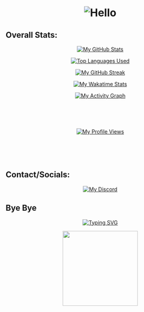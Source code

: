 <h1 align="center" href="https://github.com/bebe-Kexe"><img src="https://readme-typing-svg.demolab.com?font=Fira+Code&weight=700&size=22&duration=2000&pause=1000&color=27F4D2&center=true&vCenter=true&width=1000&lines=Welcome!;kexe+%3D+%22Cookies+In+English%22" alt="Hello" /></h1>

## Overall Stats:
<p align="center">
  <a href="https://github.com/bebe-Kexe">
    <img src="https://github-readme-stats.vercel.app/api?username=bebe-Kexe&show_icons=true&theme=tokyonight" alt="My GitHub Stats" />
  </a>
</p>
<p align="center">
  <a href="https://github.com/bebe-Kexe">
    <img src="https://github-readme-stats.vercel.app/api/top-langs/?username=bebe-Kexe&layout=compact&theme=tokyonight" alt="Top Languages Used" />
  </a>
</p>
<p align="center">
  <a href="https://github.com/bebe-Kexe">
    <img src="https://github-readme-streak-stats.herokuapp.com/?user=bebe-Kexe&theme=tokyonight" alt="My GitHub Streak" />
  </a>
</p>
<p align="center">
  <a href="https://github.com/bebe-Kexe">
    <img src="https://github-readme-stats-git-masterrstaa-rickstaa.vercel.app/api?username=adityaseth777&&show_icons=true&theme=tokyonight" alt="My Wakatime Stats" />
  </a>
</p>
<p align="center">
  <a href="https://github.com/bebe-Kexe">
    <img src="https://github-readme-activity-graph.vercel.app/graph?username=bebe-Kexe&theme=tokyonight&bg_color=282A36&hide_border=true" alt="My Activity Graph" />
  </a>
</p>
<br>
<br>
<br>
<p align="center">
  <a href="https://github.com/bebe-Kexe">
    <img src="https://komarev.com/ghpvc/?username=bebe-Kexe&style=flat-square&color=27F4D2" alt="My Profile Views" />
  </a>
</p>
<br>
<br>
<br>


## Contact/Socials:
<p align="center">
  <a href="https://discord.gg/8xv9dHTR">
    <img src="https://img.shields.io/badge/Discord-7289DA?style=for-the-badge&logo=discord&logoColor=white" alt="My Discord" />
  </a>
</p>

## Bye Bye
<p align="center">  
  <a href="https://github.com/bebe-Kexe">
    <img src="https://readme-typing-svg.demolab.com?font=Fira+Code&weight=700&size=22&duration=2000&pause=1500&color=27F4D2&center=true&vCenter=true&width=435&lines=BYE+BYE" alt="Typing SVG" />
  </a>
</p>

<p align="center">
  <a href="https://github.com/bebe-Kexe">
    <img src="https://media.tenor.com/Bt7VJ0uQlSoAAAAM/cat-mewing-mew-cat.gif" width="200">
  </a>
</p>



